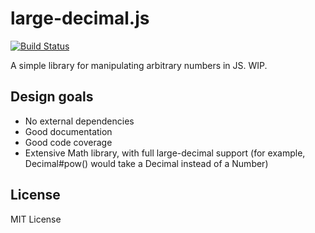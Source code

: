 # large-decimal.js

[![Build Status](https://secure.travis-ci.org/quinnirill/large-decimal.js.png?branch=master)](https://travis-ci.org/jussi-kalliokoski/large-decimal.js)

A simple library for manipulating arbitrary numbers in JS. WIP.

## Design goals

 * No external dependencies
 * Good documentation
 * Good code coverage
 * Extensive Math library, with full large-decimal support (for example, Decimal#pow() would take a Decimal instead of a Number)

## License

MIT License
